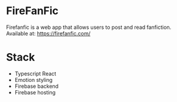 # FireFanFic
Firefanfic is a web app that allows users to post and read fanfiction. 
Available at: https://firefanfic.com/

# Stack
- Typescript React
- Emotion styling
- Firebase backend
- Firebase hosting
